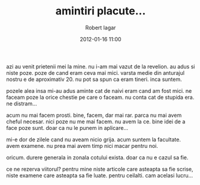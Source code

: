 ﻿---
layout: post
title: amintiri placute...
date: 2012-01-16 11:00
author: "Robert Iagar"
comments: true
tags: [Day to day, Life]
---
azi au venit prietenii mei la mine. nu i-am mai vazut de la revelion. au adus si niste poze. poze de cand eram ceva mai mici. varsta medie din anturajul nostru e de aproximativ 20. nu pot sa spun ca eram tineri. inca suntem.

pozele alea insa mi-au adus aminte cat de naivi eram cand am fost mici. ne faceam poze la orice chestie pe care o faceam. nu conta cat de stupida era. ne distram...

acum nu mai facem prosti. bine, facem, dar mai rar. parca nu mai avem cheful necesar. nici poze nu me mai facem. nu avem la ce. bine idei de a face poze sunt. doar ca nu le punem in aplicare...

mi-e dor de zilele cand nu aveam nicio grija. acum suntem la facultate. avem examene. nu prea mai avem timp nici macar pentru noi.

oricum. durere generala in zonala cotului exista. doar ca nu e cazul sa fie. 

ce ne rezerva viitorul? pentru mine niste articole care asteapta sa fie scrise, niste examene care asteapta sa fie luate. pentru ceilalti. cam acelasi lucru...
